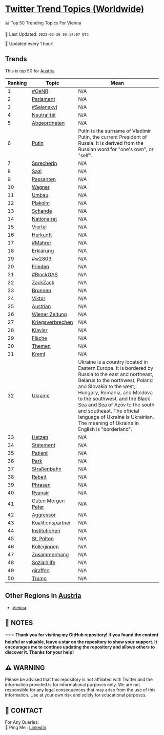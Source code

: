[Twitter Trend Topics (Worldwide)](https://github.com/ErcinDedeoglu/Twitter-Trend-Topics)
==========


📊 Top 50 Trending Topics For Vienna

📆 Last Updated: `2023-03-30 09:17:07 UTC`

🔧 Updated every 1 hour!


## Trends

This is top 50 for [Austria](</Austria>)

| Ranking | Topic | Mean |
| ------- | ------------ | ------------ |
| 1 | [#OeNR](http://twitter.com/search?q=%23OeNR) | N/A |
| 2 | [Parlament](http://twitter.com/search?q=Parlament) | N/A |
| 3 | [#Selenskyj](http://twitter.com/search?q=%23Selenskyj) | N/A |
| 4 | [Neutralität](http://twitter.com/search?q=Neutralit%c3%a4t) | N/A |
| 5 | [Abgeordneten](http://twitter.com/search?q=Abgeordneten) | N/A |
| 6 | [Putin](http://twitter.com/search?q=Putin) | Putin is the surname of Vladimir Putin, the current President of Russia. It is derived from the Russian word for "one's own", or "self". |
| 7 | [Sprecherin](http://twitter.com/search?q=Sprecherin) | N/A |
| 8 | [Saal](http://twitter.com/search?q=Saal) | N/A |
| 9 | [Passanten](http://twitter.com/search?q=Passanten) | N/A |
| 10 | [Wagner](http://twitter.com/search?q=Wagner) | N/A |
| 11 | [Umbau](http://twitter.com/search?q=Umbau) | N/A |
| 12 | [Plakolm](http://twitter.com/search?q=Plakolm) | N/A |
| 13 | [Schande](http://twitter.com/search?q=Schande) | N/A |
| 14 | [Nationalrat](http://twitter.com/search?q=Nationalrat) | N/A |
| 15 | [Viertel](http://twitter.com/search?q=Viertel) | N/A |
| 16 | [Herkunft](http://twitter.com/search?q=Herkunft) | N/A |
| 17 | [#Mahrer](http://twitter.com/search?q=%23Mahrer) | N/A |
| 18 | [Erklärung](http://twitter.com/search?q=Erkl%c3%a4rung) | N/A |
| 19 | [#w2803](http://twitter.com/search?q=%23w2803) | N/A |
| 20 | [Frieden](http://twitter.com/search?q=Frieden) | N/A |
| 21 | [#BlockGAS](http://twitter.com/search?q=%23BlockGAS) | N/A |
| 22 | [ZackZack](http://twitter.com/search?q=ZackZack) | N/A |
| 23 | [Brunnen](http://twitter.com/search?q=Brunnen) | N/A |
| 24 | [Viktor](http://twitter.com/search?q=Viktor) | N/A |
| 25 | [Austrian](http://twitter.com/search?q=Austrian) | N/A |
| 26 | [Wiener Zeitung](http://twitter.com/search?q=Wiener+Zeitung) | N/A |
| 27 | [Kriegsverbrechen](http://twitter.com/search?q=Kriegsverbrechen) | N/A |
| 28 | [Klavier](http://twitter.com/search?q=Klavier) | N/A |
| 29 | [Fläche](http://twitter.com/search?q=Fl%c3%a4che) | N/A |
| 30 | [Themen](http://twitter.com/search?q=Themen) | N/A |
| 31 | [Kreml](http://twitter.com/search?q=Kreml) | N/A |
| 32 | [Ukraine](http://twitter.com/search?q=Ukraine) | Ukraine is a country located in Eastern Europe. It is bordered by Russia to the east and northeast, Belarus to the northwest, Poland and Slovakia to the west, Hungary, Romania, and Moldova to the southwest, and the Black Sea and Sea of Azov to the south and southeast. The official language of Ukraine is Ukrainian. The meaning of Ukraine in English is "borderland". |
| 33 | [Hetzen](http://twitter.com/search?q=Hetzen) | N/A |
| 34 | [Statement](http://twitter.com/search?q=Statement) | N/A |
| 35 | [Patient](http://twitter.com/search?q=Patient) | N/A |
| 36 | [Park](http://twitter.com/search?q=Park) | N/A |
| 37 | [Straßenbahn](http://twitter.com/search?q=Stra%c3%9fenbahn) | N/A |
| 38 | [Rabatt](http://twitter.com/search?q=Rabatt) | N/A |
| 39 | [Phrasen](http://twitter.com/search?q=Phrasen) | N/A |
| 40 | [Ryanair](http://twitter.com/search?q=Ryanair) | N/A |
| 41 | [Guten Morgen Peter](http://twitter.com/search?q=Guten+Morgen+Peter) | N/A |
| 42 | [Aggressor](http://twitter.com/search?q=Aggressor) | N/A |
| 43 | [Koalitionspartner](http://twitter.com/search?q=Koalitionspartner) | N/A |
| 44 | [Institutionen](http://twitter.com/search?q=Institutionen) | N/A |
| 45 | [St. Pölten](http://twitter.com/search?q=St.+P%c3%b6lten) | N/A |
| 46 | [Kolleginnen](http://twitter.com/search?q=Kolleginnen) | N/A |
| 47 | [Zusammenhang](http://twitter.com/search?q=Zusammenhang) | N/A |
| 48 | [Sozialhilfe](http://twitter.com/search?q=Sozialhilfe) | N/A |
| 49 | [giraffen](http://twitter.com/search?q=giraffen) | N/A |
| 50 | [Trump](http://twitter.com/search?q=Trump) | N/A |



## Other Regions in [Austria](</Austria>)

* [Vienna](</Austria/Vienna.md>)



## 📝 NOTES

⭐⭐⭐ **Thank you for visiting my GitHub repository! If you found the content helpful or valuable, leave a star on the repository to show your support. It encourages me to continue updating the repository and allows others to discover it. Thanks for your help!**


## ⚠️ WARNING

Please be advised that this repository is not affiliated with Twitter and the information provided is for informational purposes only. We are not responsible for any legal consequences that may arise from the use of this information. Use at your own risk and solely for educational purposes.


## 📨 CONTACT

 For Any Queries:  
            🏓 Ping Me : [LinkedIn](https://www.linkedin.com/in/ercindedeoglu/)
